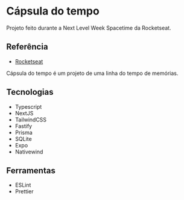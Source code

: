
# Cápsula do tempo

Projeto feito durante a Next Level Week Spacetime da Rocketseat.



## Referência

- [Rocketseat](https://www.rocketseat.com.br/)

Cápsula do tempo é um projeto de uma linha do tempo de memórias.



## Tecnologias

- Typescript
- NextJS
- TailwindCSS
- Fastify
- Prisma
- SQLite
- Expo
- Nativewind
## Ferramentas


- ESLint
- Prettier

